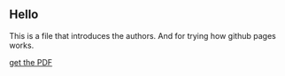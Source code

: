 ## Hello 

This is a file that introduces the authors. And for trying how github pages works.

[get the PDF](https://raw.githubusercontent.com/akreutzmann/emdiToUse/master/fhSpatialCorrelation.pdf)
